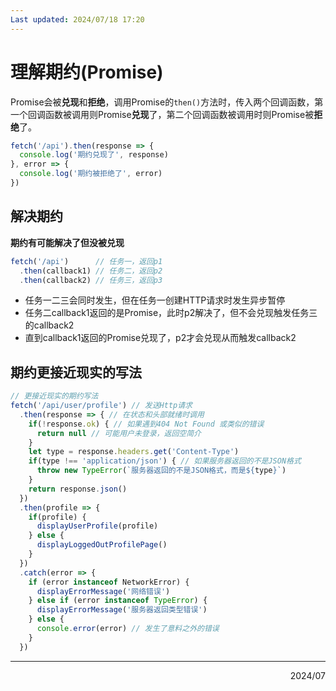 ```yaml
---
Last updated: 2024/07/18 17:20
---
```

# 理解期约(Promise)
Promise会被**兑现**和**拒绝**，调用Promise的`then()`方法时，传入两个回调函数，第一个回调函数被调用则Promise**兑现**了，第二个回调函数被调用时则Promise被**拒绝**了。
```javascript
fetch('/api').then(response => {
  console.log('期约兑现了', response)
}, error => {
  console.log('期约被拒绝了', error)
})
```
<a name="EWUsG"></a>
## 解决期约
**期约有可能解决了但没被兑现**
```javascript
fetch('/api')      // 任务一，返回p1
  .then(callback1) // 任务二，返回p2
  .then(callback2) // 任务三，返回p3
```

- 任务一二三会同时发生，但在任务一创建HTTP请求时发生异步暂停
- 任务二callback1返回的是Promise，此时p2解决了，但不会兑现触发任务三的callback2
- 直到callback1返回的Promise兑现了，p2才会兑现从而触发callback2
<a name="PEF1G"></a>
## 期约更接近现实的写法
```javascript
// 更接近现实的期约写法
fetch('/api/user/profile') // 发送Http请求
  .then(response => { // 在状态和头部就绪时调用
    if(!response.ok) { // 如果遇到404 Not Found 或类似的错误
      return null // 可能用户未登录，返回空简介
    }
    let type = response.headers.get('Content-Type')
    if(type !== 'application/json') { // 如果服务器返回的不是JSON格式
      throw new TypeError(`服务器返回的不是JSON格式，而是${type}`)
    }
    return response.json()
  })
  .then(profile => {
    if(profile) {
      displayUserProfile(profile)
    } else {
      displayLoggedOutProfilePage()
    }
  })
  .catch(error => {
    if (error instanceof NetworkError) {
      displayErrorMessage('网络错误')
    } else if (error instanceof TypeError) {
      displayErrorMessage('服务器返回类型错误')
    } else {
      console.error(error) // 发生了意料之外的错误
    }
  })
```
---

<div align="right">2024/07</div>